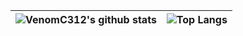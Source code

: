 |![VenomC312's github stats](https://github-readme-stats.vercel.app/api?username=venomc312&count_private=true&show_icons=true&theme=radical&disable_animations=false&include_all_commits=true)|![Top Langs](https://github-readme-stats.vercel.app/api/top-langs/?username=venomc312&count_private=true&theme=radical&langs_count=10&layout=compact)|
|:-:|:-:|

<!---
venomc312/venomc312 is a ✨ special ✨ repository because its `README.md` (this file) appears on your GitHub profile.
You can click the Preview link to take a look at your changes.
--->
